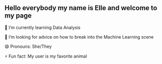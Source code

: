 ## Hello everybody my name is Elle and welcome to my page
🌱 I’m currently learning Data Analysis

🤔 I’m looking for advice on how to break into the Machine Learning scene

😄 Pronouns: She/They

⚡ Fun fact: My user is my favorite animal

<!--
**CigarJellyfish/CigarJellyfish** is a ✨ _special_ ✨ repository because its `README.md` (this file) appears on your GitHub profile.

Here are some ideas to get you started:

- 🔭 I’m currently working on ...
- 🌱 I’m currently learning ...
- 👯 I’m looking to collaborate on ...
- 🤔 I’m looking for help with ...
- 💬 Ask me about ...
- 📫 How to reach me: ...
- 😄 Pronouns: ...
- ⚡ Fun fact: ...
-->
